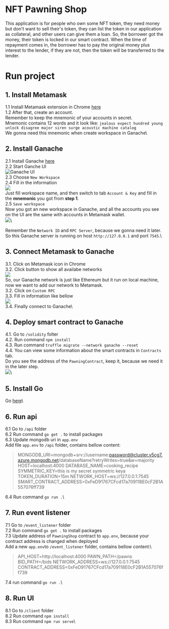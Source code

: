 # NFT Pawning Shop
This application is for people who own some NFT token, they need money but don't want to sell their's token, they can list the token in our application as collateral, and other users can give them a loan. So, the borrower got the money, their token is locked in our smart contract. When the time of repayment comes in, the borrower has to pay the original money plus interest to the lender, if they are not, then the token will be transferred to the lender.
# Run project
## 1. Install Metamask
1.1 Install Metamask extension in Chrome [here](https://metamask.io/download.html)\
1.2 After that, create an account.\
Remember to keep the mnemonic of your accounts in secret.\
Mnemonic contains 12 words and it look like: `jealous expect hundred young unlock disagree major siren surge acoustic machine catalog`\
We gonna need this mnemonic when create workspace in Ganache\
## 2. Install Ganache
2.1 Install Ganache [here](https://www.trufflesuite.com/ganache)\
2.2 Start Ganche UI\
![Ganache UI](/images/ganache-ui.png)\
2.3 Choose `New Workspace`\
2.4 Fill in the information\
![](/images/ganache-setting-mnemonic.png)\
Just fill workspace name, and then switch to tab `Account & Key` and fill in the **mnemonic** you got from **step 1**.\
2.5 `Save workspace`\
Now you got an new workspace in Ganache, and all the accounts you see on the UI are the same with accounts in Metamask wallet.\
![](/images/ganache-workspace-info.png)\

Remember the `Network ID` and `RPC Server`, because we gonna need it later.\
So this Ganache server is running on host `http://127.0.0.1` and port `7545`.\

## 3. Connect Metamask to Ganache
3.1. Click on Metamask icon in Chrome\
3.2. Click button to show all availabe networks\
![](/images/metamask-networks.png)\
So, our Ganache network is just like Ethereum but it run on local machine, now we want to add our network to Metamask.\
3.2. Click on `Custom RPC`\
3.3. Fill in information like bellow\
![](/images/metamask-network-info.png)\
3.4. Finally connect to Ganache\
## 4. Deploy smart contract to Ganache
4.1. Go to `/solidity` folter\
4.2. Run command `npm install`\
4.3. Run command `truffle migrate --network ganache --reset`\
4.4. You can view some information about the smart contracts in `Contracts` tab.\
Do you see the address of the `PawningContract`, keep it, because we need it in the later step.\
![](/images/ganache-contracts.png)\
## 5. Install Go
Go [here](https://golang.org/doc/install)\
## 6. Run api
6.1 Go to `/api` folder\
6.2 Run command `go get .` to install packages\
6.3 Update mongodb uri in `app.env`\
Add file `app.env` to `/api` folder, contains bellow content:
>MONGODB_URI=mongodb+srv://username:password@cluster.v5cg7.azure.mongodb.net/databaseName?retryWrites=true&w=majority
>HOST=localhost:4000
>DATABASE_NAME=cooking_recipe
>SYMMETRIC_KEY=this is my secret symmetric keya
>TOKEN_DURATION=15m
>NETWORK_HOST=ws://127.0.0.1:7545
>SMART_CONTRACT_ADDRESS=0xFeD91767CFcd17a709118E0cF2B1A557076ff739

6.4 Run command `go run .`\
## 7. Run event listener
7.1 Go to `/event_listener` folder\
7.2 Run command `go get .` to install packages\
7.3 Update address of `PawningShop` contract to `app.env`, because your contract address is changed when deployed\
Add a new `app.env`to `/event_listener` folder, contains bellow content:\
>API_HOST=http://localhost:4000
>PAWN_PATH=/pawns
>BID_PATH=/bids
>NETWORK_ADDRESS=ws://127.0.0.1:7545
>CONTRACT_ADDRESS=0xFeD91767CFcd17a709118E0cF2B1A557076ff739

7.4 run command `go run .`\
## 8. Run UI
8.1 Go to `/client` folder\
8.2 Run command `npm install`\
8.3 Run command `npm run serve`\